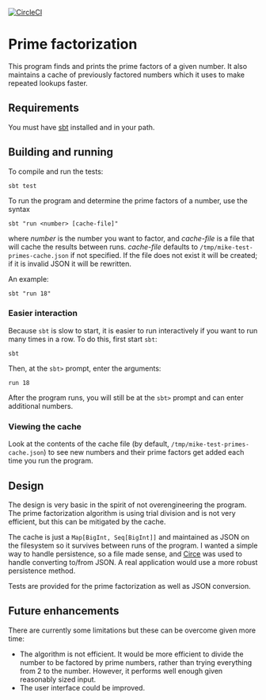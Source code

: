 [![CircleCI](https://circleci.com/gh/mpicker0/prime-factors.svg?style=svg)](https://circleci.com/gh/mpicker0/prime-factors)

# Prime factorization

This program finds and prints the prime factors of a given number.  It also
maintains a cache of previously factored numbers which it uses to make repeated
lookups faster.

## Requirements

You must have [sbt](https://www.scala-sbt.org/) installed and in your path.

## Building and running

To compile and run the tests:

    sbt test

To run the program and determine the prime factors of a number, use the
syntax

    sbt "run <number> [cache-file]"

where _number_ is the number you want to factor, and _cache-file_ is a file
that will cache the results between runs.  _cache-file_ defaults to
`/tmp/mike-test-primes-cache.json` if not specified.  If the file does not
exist it will be created; if it is invalid JSON it will be rewritten.

An example:

    sbt "run 18"

### Easier interaction

Because `sbt` is slow to start, it is easier to run interactively if you want
to run many times in a row.  To do this, first start `sbt`:

    sbt

Then, at the `sbt>` prompt, enter the arguments:

    run 18

After the program runs, you will still be at the `sbt>` prompt and can enter
additional numbers.

### Viewing the cache

Look at the contents of the cache file (by default,
`/tmp/mike-test-primes-cache.json`) to see new numbers and their prime factors
get added each time you run the program. 

## Design

The design is very basic in the spirit of not overengineering the program.
The prime factorization algorithm is using trial division and is not very
efficient, but this can be mitigated by the cache.

The cache is just a `Map[BigInt, Seq[BigInt]]` and maintained as JSON on the
filesystem so it survives between runs of the program.  I wanted a simple way
to handle persistence, so a file made sense, and
[Circe](https://github.com/circe/circe) was used to handle converting to/from
JSON.  A real application would use a more robust persistence method.

Tests are provided for the prime factorization as well as JSON conversion.

## Future enhancements

There are currently some limitations but these can be overcome given more time:

* The algorithm is not efficient.  It would be more efficient to divide the
  number to be factored by prime numbers, rather than trying everything from 2
  to the number.  However, it performs well enough given reasonably sized
  input.
* The user interface could be improved.   
     
